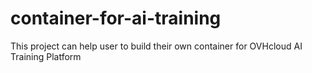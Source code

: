 # container-for-ai-training
This project can help user to build their own container for OVHcloud AI Training Platform
